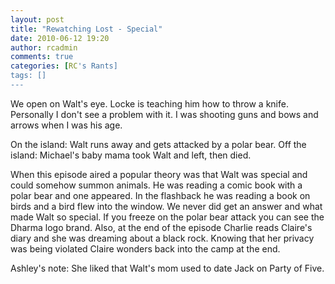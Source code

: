 ```yaml
---
layout: post
title: "Rewatching Lost - Special"
date: 2010-06-12 19:20
author: rcadmin
comments: true
categories: [RC's Rants]
tags: []
---
```

We open on Walt's eye. Locke is teaching him how to throw a knife. Personally I don't see a problem with it. I was shooting guns and bows and arrows when I was his age. 

On the island: Walt runs away and gets attacked by a polar bear.
Off the island: Michael's baby mama took Walt and left, then died.

When this episode aired a popular theory was that Walt was special and could somehow summon animals. He was reading a comic book with a polar bear and one appeared. In the flashback he was reading a book on birds and a bird flew into the window. We never did get an answer and what made Walt so special. If you freeze on the polar bear attack you can see the Dharma logo brand. Also, at the end of the episode Charlie reads Claire's diary and she was dreaming about a black rock. Knowing that her privacy was being violated Claire wonders back into the camp at the end. 

Ashley's note: She liked that Walt's mom used to date Jack on Party of Five. 


